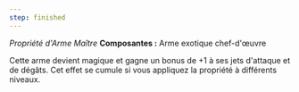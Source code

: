 ```yaml
---
step: finished
---
```

_Propriété d'Arme Maître_
__Composantes :__ Arme exotique chef-d'œuvre

Cette arme devient magique et gagne un bonus de +1 à ses jets d'attaque et de dégâts. Cet effet se cumule si vous appliquez la propriété à différents niveaux.